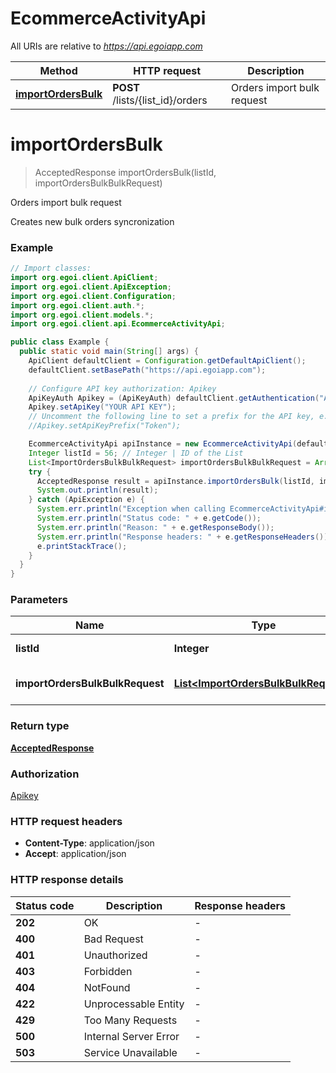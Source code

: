 # EcommerceActivityApi

All URIs are relative to *https://api.egoiapp.com*

Method | HTTP request | Description
------------- | ------------- | -------------
[**importOrdersBulk**](EcommerceActivityApi.md#importOrdersBulk) | **POST** /lists/{list_id}/orders | Orders import bulk request


<a name="importOrdersBulk"></a>
# **importOrdersBulk**
> AcceptedResponse importOrdersBulk(listId, importOrdersBulkBulkRequest)

Orders import bulk request

Creates new bulk orders syncronization

### Example
```java
// Import classes:
import org.egoi.client.ApiClient;
import org.egoi.client.ApiException;
import org.egoi.client.Configuration;
import org.egoi.client.auth.*;
import org.egoi.client.models.*;
import org.egoi.client.api.EcommerceActivityApi;

public class Example {
  public static void main(String[] args) {
    ApiClient defaultClient = Configuration.getDefaultApiClient();
    defaultClient.setBasePath("https://api.egoiapp.com");
    
    // Configure API key authorization: Apikey
    ApiKeyAuth Apikey = (ApiKeyAuth) defaultClient.getAuthentication("Apikey");
    Apikey.setApiKey("YOUR API KEY");
    // Uncomment the following line to set a prefix for the API key, e.g. "Token" (defaults to null)
    //Apikey.setApiKeyPrefix("Token");

    EcommerceActivityApi apiInstance = new EcommerceActivityApi(defaultClient);
    Integer listId = 56; // Integer | ID of the List
    List<ImportOrdersBulkBulkRequest> importOrdersBulkBulkRequest = Arrays.asList(); // List<ImportOrdersBulkBulkRequest> | Parameters for the Orders
    try {
      AcceptedResponse result = apiInstance.importOrdersBulk(listId, importOrdersBulkBulkRequest);
      System.out.println(result);
    } catch (ApiException e) {
      System.err.println("Exception when calling EcommerceActivityApi#importOrdersBulk");
      System.err.println("Status code: " + e.getCode());
      System.err.println("Reason: " + e.getResponseBody());
      System.err.println("Response headers: " + e.getResponseHeaders());
      e.printStackTrace();
    }
  }
}
```

### Parameters

Name | Type | Description  | Notes
------------- | ------------- | ------------- | -------------
 **listId** | **Integer**| ID of the List |
 **importOrdersBulkBulkRequest** | [**List&lt;ImportOrdersBulkBulkRequest&gt;**](ImportOrdersBulkBulkRequest.md)| Parameters for the Orders |

### Return type

[**AcceptedResponse**](AcceptedResponse.md)

### Authorization

[Apikey](../README.md#Apikey)

### HTTP request headers

 - **Content-Type**: application/json
 - **Accept**: application/json

### HTTP response details
| Status code | Description | Response headers |
|-------------|-------------|------------------|
**202** | OK |  -  |
**400** | Bad Request |  -  |
**401** | Unauthorized |  -  |
**403** | Forbidden |  -  |
**404** | NotFound |  -  |
**422** | Unprocessable Entity |  -  |
**429** | Too Many Requests |  -  |
**500** | Internal Server Error |  -  |
**503** | Service Unavailable |  -  |


